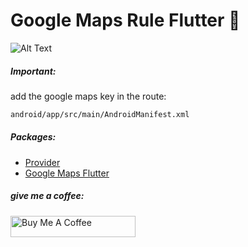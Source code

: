 # Google Maps Rule Flutter :straight_ruler:
![Alt Text](https://raw.githubusercontent.com/edwinmacalopu/google_maps_rule/master/area_rule.gif?raw=true)
##### Important:
add the google maps key in the route:
```sh
android/app/src/main/AndroidManifest.xml
```
##### Packages:
- [Provider](https://pub.dev/packages/provider)
- [Google Maps Flutter](https://pub.dev/packages/google_maps_flutter)

##### give me a coffee:
<a href="https://www.buymeacoffee.com/HMbBRo7Lv" target="_blank"><img src="https://cdn.buymeacoffee.com/buttons/default-blue.png" alt="Buy Me A Coffee" style="height: 34px !important;width: 200px !important;" ></a>

